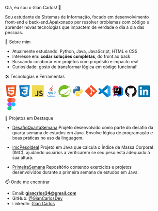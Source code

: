 Olá, eu sou o Gian Carlos! 👋

Sou estudante de Sistemas de Informação, focado em desenvolvimento front-end e back-end.Apaixonado por resolver problemas com código e aprender novas tecnologias que impactem de verdade o dia a dia das pessoas.



🚀 Sobre mim

- Atualmente estudando: Python, Java, JavaScript, HTML e CSS
- Interesse em: **codar soluções completas**, do front ao back
- Buscando colaborar em: projetos com propósito e impacto real
- Curiosidade: gosto de transformar lógica em código funcional!



🛠️ Tecnologias e Ferramentas

<p align="left">
  <img src="https://raw.githubusercontent.com/devicons/devicon/master/icons/html5/html5-original.svg" alt="HTML5" width="40" height="40"/>
  <img src="https://raw.githubusercontent.com/devicons/devicon/master/icons/css3/css3-original.svg" alt="CSS3" width="40" height="40"/>
  <img src="https://raw.githubusercontent.com/devicons/devicon/master/icons/javascript/javascript-original.svg" alt="JavaScript" width="40" height="40"/>
  <img src="https://raw.githubusercontent.com/devicons/devicon/master/icons/java/java-original.svg" alt="Java" width="40" height="40"/>
  <img src="https://raw.githubusercontent.com/devicons/devicon/master/icons/spring/spring-original.svg" alt="Spring Boot" width="40" height="40"/>
  <img src="https://raw.githubusercontent.com/devicons/devicon/master/icons/python/python-original.svg" alt="Python" width="40" height="40"/>
  <img src="https://raw.githubusercontent.com/devicons/devicon/master/icons/git/git-original.svg" alt="Git" width="40" height="40"/>
  <img src="https://raw.githubusercontent.com/devicons/devicon/master/icons/vscode/vscode-original.svg" alt="VS Code" width="40" height="40"/>
  <img src="https://raw.githubusercontent.com/devicons/devicon/master/icons/intellij/intellij-original.svg" alt="IntelliJ IDEA" width="40" height="40"/>
  <img src="https://raw.githubusercontent.com/devicons/devicon/master/icons/github/github-original.svg" alt="GitHub" width="40" height="40"/>
  <img src="https://raw.githubusercontent.com/devicons/devicon/master/icons/linkedin/linkedin-original.svg" alt="LinkedIn" width="40" height="40"/>
  <img src="https://raw.githubusercontent.com/devicons/devicon/master/icons/figma/figma-original.svg" alt="Figma" width="40" height="40"/>
</p>



📌 Projetos em Destaque

- [DesafioQuartaSemana](https://github.com/GianCarlosDev/DesafioQuartaSemana)
  Projeto desenvolvido como parte do desafio da quarta semana de estudos em Java. Envolve lógica de programação e boas práticas no uso da linguagem.

- [ImcPesoIdeal](https://github.com/GianCarlosDev/ImcPesoIdeal)
  Projeto em Java que calcula o Índice de Massa Corporal (IMC), ajudando usuários a verificarem se seu peso está adequado à sua altura.

- [PrimeiraSemana](https://github.com/GianCarlosDev/PrimeiraSemana)
  Repositório contendo exercícios e projetos desenvolvidos durante a primeira semana de estudos em Java.



📫 Onde me encontrar

- Email: **giancrlos34@gmail.com**
- GitHub: [@GianCarlosDev](https://github.com/GianCarlosDev)
- LinkedIn: [Gian Carlos](https://www.linkedin.com/in/gian-carlos-10715a202)



